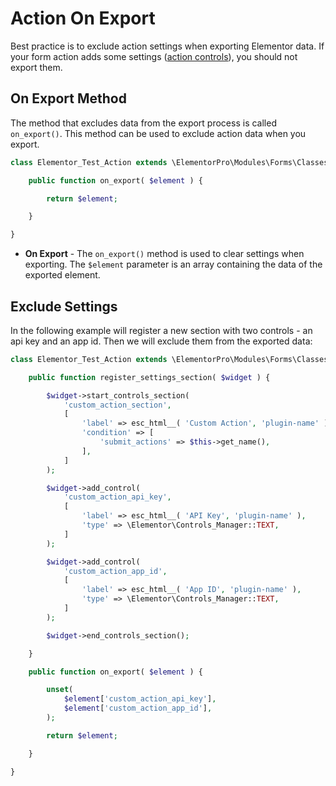 # Action On Export

<Badge type="tip" vertical="top" text="Elementor Pro" /> <Badge type="warning" vertical="top" text="Advanced" />

Best practice is to exclude action settings when exporting Elementor data. If your form action adds some settings ([action controls](./action-controls/)), you should not export them.

## On Export Method

The method that excludes data from the export process is called `on_export()`. This method can be used to exclude action data when you export.

```php
class Elementor_Test_Action extends \ElementorPro\Modules\Forms\Classes\Action_Base {

	public function on_export( $element ) {

		return $element;

	}

}
```

* **On Export** - The `on_export()` method is used to clear settings when exporting. The `$element` parameter is an array containing the data of the exported element.

## Exclude Settings

In the following example will register a new section with two controls - an api key and an app id. Then we will exclude them from the exported data:

```php {16,24,35-44}
class Elementor_Test_Action extends \ElementorPro\Modules\Forms\Classes\Action_Base {

	public function register_settings_section( $widget ) {

		$widget->start_controls_section(
			'custom_action_section',
			[
				'label' => esc_html__( 'Custom Action', 'plugin-name' ),
				'condition' => [
					'submit_actions' => $this->get_name(),
				],
			]
		);

		$widget->add_control(
			'custom_action_api_key',
			[
				'label' => esc_html__( 'API Key', 'plugin-name' ),
				'type' => \Elementor\Controls_Manager::TEXT,
			]
		);

		$widget->add_control(
			'custom_action_app_id',
			[
				'label' => esc_html__( 'App ID', 'plugin-name' ),
				'type' => \Elementor\Controls_Manager::TEXT,
			]
		);

		$widget->end_controls_section();

	}

	public function on_export( $element ) {

		unset(
			$element['custom_action_api_key'],
			$element['custom_action_app_id'],
		);

		return $element;

	}

}
```
